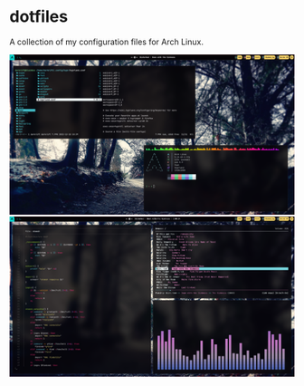 # dotfiles
A collection of my configuration files for Arch Linux.

![Hyprland](screenshot/hyprland.png "hyprland")
![Hyprland-1](screenshot/hyprland1.png "hyprland")
